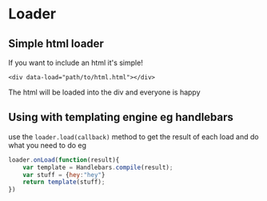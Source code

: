 Loader
============

Simple html  loader
----------------------------

If you want to include an html it's simple!

`<div data-load="path/to/html.html"></div>`

The html will be loaded into the div and everyone is happy

Using with templating engine eg handlebars
-------------------------------------------

use the `loader.load(callback)` method to get the result of each load and do what you need to do eg

```javascript
loader.onLoad(function(result){
    var template = Handlebars.compile(result);
    var stuff = {hey:"hey"}
    return template(stuff);
})
```